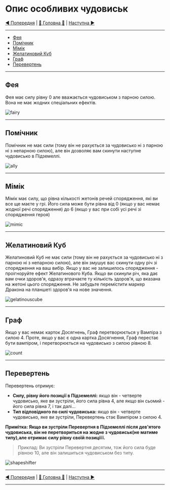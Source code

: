 # Опис особливих чудовиськ

[◄ Попередня](ClarificationsOfEquipmentTilesPage.md) | [🚪 Головна 🚪](IndexPage.md) | [Наступна ►](ReferencesPage.md)

***

* [Фея](#фея)
* [Помічник](#помічник)
* [Мімік](#мімік)
* [Желатиновий Куб](#желатиновий-куб)
* [Граф](#граф)
* [Перевертень](#перевертень)

***

## Фея

Фея має силу рівну 0 але вважається чудовиськом з парною силою. Вона не має жодних спеціальних ефектів.

![fairy]

***

## Помічник

Помічник не має сили (тому він не рахується за чудовисько ні з парною ні з непарною силою), але він дозволяє вам скинути наступне чудовисько в Підземеллі.

![ally]

***

## Мімік

Мімік має силу, що рівна кількості жетонів речей спорядження, які ви все ще маєте у грі. Його сила може бути рівна від 0 (якщо у вас немає жодної речі спорядження) до 6 (якщо у вас при собі усі речі зі спорядження героя)

![mimic]

***

## Желатиновий Куб

Желатиновий Куб не має сили (тому він не рахується за чудовисько ні з парною ні з непарною силою), але він змушує вас скинути одну річ зі спорядження на ваш вибір. Якщо у вас не залишилось спорядження - проігноруйте ефект Желатинового Куба. Якщо ви скинули річ, яка дає вам очки здоров'я, одразу втрачаєте ту кількість здоров'я, що вказана на жетоні цього спорядження. Не забудьте перемістити маркер Дракона на планшеті здоров'я на нове значення.

![gelatinouscube]

***

## Граф

Якщо у вас немає карток Досягнень, Граф перетворюється у Вампіра з силою 4. Проте, якщо у вас є одна картка Досягнення, Граф перестає бути вампіром, і перетворюється на чудовисько з силою рівною 8.

![count]

***

## Перевертень

Перевертень отримує:

* **Силу, рівну його позиції в Підземеллі:** якщо він - четверте чудовисько, яке ви зустріли, його сила рівна 4, але якщо він сьомий - його сила рівна 7, і так далі...
* **Тип відповідного по силі чудовиська:** якщо він - четверте чудовисько, яке ви зустріли, Перевертень стає Вампіром з силою 4.

**Примітка: Якщо ви зустріли Перевертня в Підземеллі після дев'ятого чудовиська, він не перетвориться на жодне з чудовиськ(не матиме типу),але отримає силу рівну своїй позиціїї.**

> Приклад: Ви зустріли Перевертня десятим, тож його сила буде рівною 10, але він залишиться чудовиськом без типу.

![shapeshifter]

***

[◄ Попередня](ClarificationsOfEquipmentTilesPage.md) | [🚪 Головна 🚪](IndexPage.md) | [Наступна ►](ReferencesPage.md)

***
<!--Image links ref-->

[fairy]: ../../resources/img/special1.jpg
[ally]: ../../resources/img/special2.jpg
[mimic]: ../../resources/img/special3.jpg
[gelatinouscube]: ../../resources/img/special4.jpg
[count]: ../../resources/img/special5.jpg
[shapeshifter]: ../../resources/img/special6.jpg